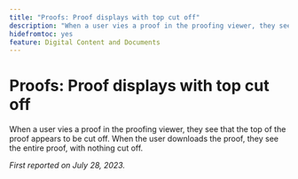 ```yaml
---
title: "Proofs: Proof displays with top cut off"
description: "When a user vies a proof in the proofing viewer, they see that the top of the proof appears to be cut off. When the user downloads the proof, they see the entire proof, with nothing cut off. "
hidefromtoc: yes
feature: Digital Content and Documents
---
```


# Proofs: Proof displays with top cut off

<!--WF and WFP TOCs-->

When a user vies a proof in the proofing viewer, they see that the top of the proof appears to be cut off. When the user downloads the proof, they see the entire proof, with nothing cut off. 

_First reported on July 28, 2023._

